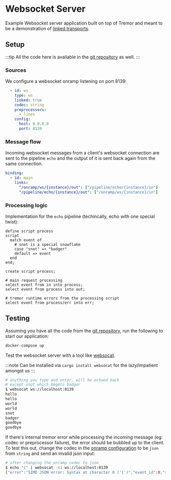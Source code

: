 # Websocket Server

Example Websocket server application built on top of Tremor and meant to be a demonstration of [linked transports](../../../Operations/linked-transports.md).

## Setup

:::tip
All the code here is available in the [git repository](https://github.com/tremor-rs/tremor-www-docs/tree/main/docs/Workshop/examples/31_servers_lt_ws) as well.
:::

### Sources

We configure a websocket onramp listening on port 8139:

```yaml
  - id: ws
    type: ws
    linked: true
    codec: string
    preprocessors:
      - lines
    config:
      host: 0.0.0.0
      port: 8139
```

### Message flow

Incoming websocket messages from a client's websocket connection are sent to the pipeline `echo` and the output of it is sent back again from the same connection.

```yaml
binding:
  - id: main
    links:
      "/onramp/ws/{instance}/out": ["/pipeline/echo/{instance}/in"]
      "/pipeline/echo/{instance}/out": ["/onramp/ws/{instance}/in"]
```

### Processing logic

Implementation for the `echo` pipeline (techincally, echo with one special twist):

```trickle
define script process
script
  match event of
    # snot is a special snowflake
    case "snot" => "badger"
    default => event
  end
end;

create script process;

# main request processing
select event from in into process;
select event from process into out;

# tremor runtime errors from the processing script
select event from process/err into err;
```

## Testing

Assuming you have all the code from the [git repository](https://github.com/tremor-rs/tremor-www-docs/tree/main/docs/Workshop/examples/31_servers_lt_ws), run the following to start our application:

```sh
docker-compose up
```

Test the websocket server with a tool like [websocat](https://github.com/vi/websocat).

:::note
Can be installed via `cargo install websocat` for the lazy/impatient amongst us
:::

```sh
# anything you type and enter, will be echoed back
# except snot which begets badger
$ websocat ws://localhost:8139
hello
hello
world
world
snot
badger
goodbye
goodbye
```

If there's internal tremor error while processing the incoming message (eg: codec or preprocessor failure), the error should be bubbled up to the client. To test this out, change the codec in the [onramp configuration](etc/tremor/config/config.yaml) to be `json` from `string` and send an invalid json input:

```sh
# after changing the onramp codec to json
$ echo "{" | websocat -n1 ws://localhost:8139
{"error":"SIMD JSON error: Syntax at character 0 ('{')","event_id":0,"source_id":"tremor://localhost/onramp/ws/01/in"}
```
